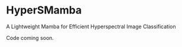 # HyperSMamba
A Lightweight Mamba for Efficient Hyperspectral Image Classification

Code coming soon.

